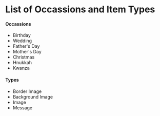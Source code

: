 # List of Occassions and Item Types

#### Occassions
- Birthday
- Wedding
- Father's Day
- Mother's Day
- Christmas
- Hnukkah
- Kwanza

#### Types

- Border Image
- Background Image
- Image
- Message
